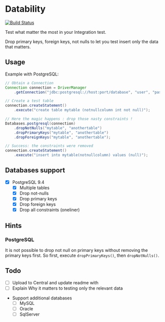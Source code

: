 # Datability

[![Build Status](https://travis-ci.org/tomsquest/datability.svg?branch=master)](https://travis-ci.org/tomsquest/datability)

Test what matter the most in your Integration test.

Drop primary keys, foreign keys, not nulls to let you test insert only the data that matters.

## Usage

Example with PostgreSQL:

``` java
// Obtain a Connection
Connection connection = DriverManager
    .getConnection("jdbc:postgresql://host:port/database", "user", "pass");

// Create a test table
connection.createStatement()
    .execute("create table mytable (notnullcolumn int not null)");

// Here the magic happens : drop those nasty constraints !
Databases.postgresql(connection)
    .dropNotNulls("mytable", "anothertable")
    .dropPrimaryKeys("mytable", "anothertable")
    .dropForeignKeys("mytable", "anothertable");

// Success: the constraints were removed
connection.createStatement()
    .execute("insert into mytable(notnullcolumn) values (null)");
```

## Databases support

* [x] PostgreSQL 9.4
  * [x] Multiple tables
  * [x] Drop not-nulls
  * [x] Drop primary keys
  * [x] Drop foreign keys
  * [x] Drop all constraints (oneliner)
  
## Hints

### PostgreSQL

It is not possible to drop not null on primary keys without removing the primary keys first.
So first, execute `dropPrimaryKeys()`, then `dropNotNulls()`.

## Todo

* [ ] Upload to Central and update readme with <dependency>
* [ ] Explain Why it matters to testing only the relevant data
* Support additional databases
  * [ ] MySQL
  * [ ] Oracle
  * [ ] SqlServer